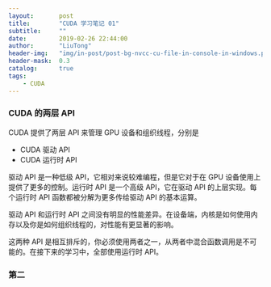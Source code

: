 ```yaml
---
layout:       post
title:        "CUDA 学习笔记 01"
subtitle:     ""
date:         2019-02-26 22:44:00
author:       "LiuTong"
header-img:   "img/in-post/post-bg-nvcc-cu-file-in-console-in-windows.png"
header-mask:  0.3
catalog:      true
tags:
    - CUDA
---
```


### CUDA 的两层 API

CUDA 提供了两层 API 来管理 GPU 设备和组织线程，分别是

* CUDA 驱动 API
* CUDA 运行时 API

驱动 API 是一种低级 API，它相对来说较难编程，但是它对于在 GPU 设备使用上提供了更多的控制。运行时 API 是一个高级 API，它在驱动 API 的上层实现。每个运行时 API 函数都被分解为更多传给驱动 API 的基本运算。

驱动 API 和运行时 API 之间没有明显的性能差异。在设备端，内核是如何使用内存以及你是如何组织线程的，对性能有更显著的影响。

这两种 API 是相互排斥的，你必须使用两者之一，从两者中混合函数调用是不可能的。在接下来的学习中，全部使用运行时 API。

### 第二